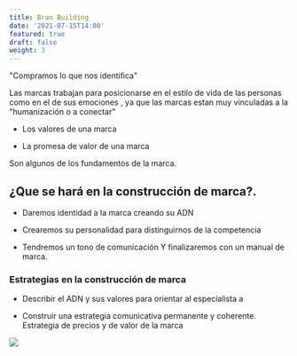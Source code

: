 ```yaml
---
title: Bran Building
date: '2021-07-15T14:00'
featured: true
draft: false
weight: 3
---
```

"Compramos lo que nos identifica"

Las marcas trabajan para posicionarse en el estilo de vida de las personas como en el de sus emociones , ya que las marcas estan muy vinculadas a la "humanización o a conectar"

*   Los valores de una marca

<!---->

*   La promesa de valor de una marca



Son algunos de los fundamentos de la marca.

## ¿Que se hará en la construcción de marca?.

*   Daremos identidad a la marca creando su ADN

*   Crearemos su personalidad para distinguirnos de la competencia

*   Tendremos un tono de comunicación Y finalizaremos con un manual de marca.

### &#xD;Estrategias en la construcción de marca

*   Describir el ADN y sus valores para orientar al especialista a

<!---->

*   Construir una estrategia comunicativa permanente y coherente.
    Estrategia de precios y de valor de la marca

![](https://www.pantoglot.com/wp-content/uploads/2020/07/branding-1890x945.png)
